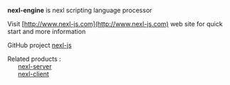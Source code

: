 <b>nexl-engine</b> is nexl scripting language processor

Visit [http://www.nexl-js.com](http://www.nexl-js.com) web site for quick start and more information

GitHub project [nexl-js](https://github.com/yevgeny-sergeyev/nexl-js)

Related products :<br/>
&nbsp;&nbsp;&nbsp;&nbsp;&nbsp;&nbsp;[nexl-server](https://www.npmjs.com/package/nexl-server)<br/>
&nbsp;&nbsp;&nbsp;&nbsp;&nbsp;&nbsp;[nexl-client](https://www.npmjs.com/package/nexl-client)<br/>
